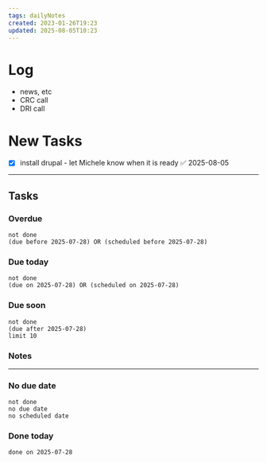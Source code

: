 ```yaml
---
tags: dailyNotes
created: 2023-01-26T19:23
updated: 2025-08-05T10:23
---
```

# Log
- news, etc
- CRC call
- DRI call

# New Tasks
- [x] install drupal - let Michele know when it is ready ✅ 2025-08-05

----
## Tasks
### Overdue
```tasks
not done
(due before 2025-07-28) OR (scheduled before 2025-07-28)
```

### Due today
```tasks
not done
(due on 2025-07-28) OR (scheduled on 2025-07-28)
```

### Due soon
```tasks
not done
(due after 2025-07-28)
limit 10
```

### Notes

----
### No due date
```tasks
not done
no due date
no scheduled date
```

### Done today
```tasks
done on 2025-07-28
```
